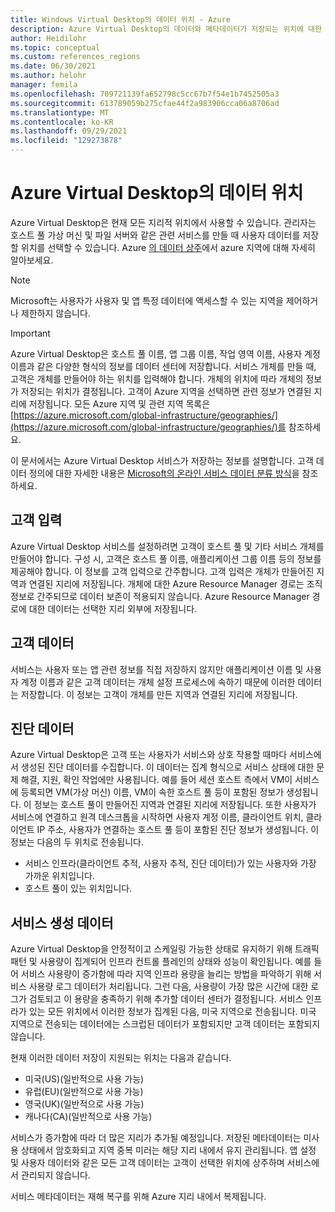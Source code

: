 ```yaml
---
title: Windows Virtual Desktop의 데이터 위치 - Azure
description: Azure Virtual Desktop의 데이터와 메타데이터가 저장되는 위치에 대한 간략한 개요입니다.
author: Heidilohr
ms.topic: conceptual
ms.custom: references_regions
ms.date: 06/30/2021
ms.author: helohr
manager: femila
ms.openlocfilehash: 709721139fa652798c5cc67b7f54e1b7452505a3
ms.sourcegitcommit: 613789059b275cfae44f2a983906cca06a8706ad
ms.translationtype: MT
ms.contentlocale: ko-KR
ms.lasthandoff: 09/29/2021
ms.locfileid: "129273878"
---
```

# <a name="data-locations-for-azure-virtual-desktop"></a>Azure Virtual Desktop의 데이터 위치

Azure Virtual Desktop은 현재 모든 지리적 위치에서 사용할 수 있습니다. 관리자는 호스트 풀 가상 머신 및 파일 서버와 같은 관련 서비스를 만들 때 사용자 데이터를 저장할 위치를 선택할 수 있습니다. Azure [의 데이터 상주](https://azure.microsoft.com/global-infrastructure/data-residency/#overview)에서 azure 지역에 대해 자세히 알아보세요.

>[!NOTE]
>Microsoft는 사용자가 사용자 및 앱 특정 데이터에 액세스할 수 있는 지역을 제어하거나 제한하지 않습니다.

>[!IMPORTANT]
>Azure Virtual Desktop은 호스트 풀 이름, 앱 그룹 이름, 작업 영역 이름, 사용자 계정 이름과 같은 다양한 형식의 정보를 데이터 센터에 저장합니다. 서비스 개체를 만들 때, 고객은 개체를 만들어야 하는 위치를 입력해야 합니다. 개체의 위치에 따라 개체의 정보가 저장되는 위치가 결정됩니다. 고객이 Azure 지역을 선택하면 관련 정보가 연결된 지리에 저장됩니다. 모든 Azure 지역 및 관련 지역 목록은 [https://azure.microsoft.com/global-infrastructure/geographies/](https://azure.microsoft.com/global-infrastructure/geographies/)를 참조하세요.

이 문서에서는 Azure Virtual Desktop 서비스가 저장하는 정보를 설명합니다. 고객 데이터 정의에 대한 자세한 내용은 [Microsoft의 온라인 서비스 데이터 분류 방식](https://www.microsoft.com/trust-center/privacy/customer-data-definitions)을 참조하세요.

## <a name="customer-input"></a>고객 입력

Azure Virtual Desktop 서비스를 설정하려면 고객이 호스트 풀 및 기타 서비스 개체를 만들어야 합니다. 구성 시, 고객은 호스트 풀 이름, 애플리케이션 그룹 이름 등의 정보를 제공해야 합니다. 이 정보를 고객 입력으로 간주합니다. 고객 입력은 개체가 만들어진 지역과 연결된 지리에 저장됩니다. 개체에 대한 Azure Resource Manager 경로는 조직 정보로 간주되므로 데이터 보존이 적용되지 않습니다. Azure Resource Manager 경로에 대한 데이터는 선택한 지리 외부에 저장됩니다.

## <a name="customer-data"></a>고객 데이터

서비스는 사용자 또는 앱 관련 정보를 직접 저장하지 않지만 애플리케이션 이름 및 사용자 계정 이름과 같은 고객 데이터는 개체 설정 프로세스에 속하기 때문에 이러한 데이터는 저장합니다. 이 정보는 고객이 개체를 만든 지역과 연결된 지리에 저장됩니다.

## <a name="diagnostic-data"></a>진단 데이터

Azure Virtual Desktop은 고객 또는 사용자가 서비스와 상호 작용할 때마다 서비스에서 생성된 진단 데이터를 수집합니다. 이 데이터는 집계 형식으로 서비스 상태에 대한 문제 해결, 지원, 확인 작업에만 사용됩니다. 예를 들어 세션 호스트 측에서 VM이 서비스에 등록되면 VM(가상 머신) 이름, VM이 속한 호스트 풀 등이 포함된 정보가 생성됩니다. 이 정보는 호스트 풀이 만들어진 지역과 연결된 지리에 저장됩니다. 또한 사용자가 서비스에 연결하고 원격 데스크톱을 시작하면 사용자 계정 이름, 클라이언트 위치, 클라이언트 IP 주소, 사용자가 연결하는 호스트 풀 등이 포함된 진단 정보가 생성됩니다. 이 정보는 다음의 두 위치로 전송됩니다.

- 서비스 인프라(클라이언트 추적, 사용자 추적, 진단 데이터)가 있는 사용자와 가장 가까운 위치입니다.
- 호스트 풀이 있는 위치입니다.

## <a name="service-generated-data"></a>서비스 생성 데이터

Azure Virtual Desktop을 안정적이고 스케일링 가능한 상태로 유지하기 위해 트래픽 패턴 및 사용량이 집계되어 인프라 컨트롤 플레인의 상태와 성능이 확인됩니다. 예를 들어 서비스 사용량이 증가함에 따라 지역 인프라 용량을 늘리는 방법을 파악하기 위해 서비스 사용량 로그 데이터가 처리됩니다. 그런 다음, 사용량이 가장 많은 시간에 대한 로그가 검토되고 이 용량을 충족하기 위해 추가할 데이터 센터가 결정됩니다. 서비스 인프라가 있는 모든 위치에서 이러한 정보가 집계된 다음, 미국 지역으로 전송됩니다. 미국 지역으로 전송되는 데이터에는 스크럽된 데이터가 포함되지만 고객 데이터는 포함되지 않습니다.

현재 이러한 데이터 저장이 지원되는 위치는 다음과 같습니다.

- 미국(US)(일반적으로 사용 가능)
- 유럽(EU)(일반적으로 사용 가능)
- 영국(UK)(일반적으로 사용 가능)
- 캐나다(CA)(일반적으로 사용 가능)

서비스가 증가함에 따라 더 많은 지리가 추가될 예정입니다. 저장된 메타데이터는 미사용 상태에서 암호화되고 지역 중복 미러는 해당 지리 내에서 유지 관리됩니다. 앱 설정 및 사용자 데이터와 같은 모든 고객 데이터는 고객이 선택한 위치에 상주하며 서비스에서 관리되지 않습니다.

서비스 메타데이터는 재해 복구를 위해 Azure 지리 내에서 복제됩니다.
